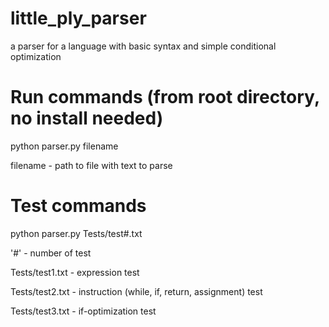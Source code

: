 # little_ply_parser
a parser for a language with basic syntax and simple conditional optimization

# Run commands (from root directory, no install needed)
python parser.py filename

filename - path to file with text to parse

# Test commands
python parser.py Tests/test#.txt

'#' - number of test

Tests/test1.txt -  expression test

Tests/test2.txt - instruction (while, if, return, assignment) test

Tests/test3.txt - if-optimization test


